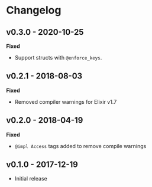 # Changelog

## v0.3.0 - 2020-10-25

**Fixed**

- Support structs with `@enforce_keys`.

## v0.2.1 - 2018-08-03

**Fixed**

- Removed compiler warnings for Elixir v1.7

## v0.2.0 - 2018-04-19

**Fixed**

- `@impl Access` tags added to remove compile warnings

## v0.1.0 - 2017-12-19

- Initial release
